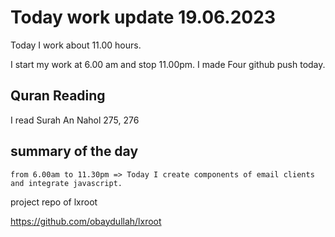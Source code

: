 # Today work update 19.06.2023

Today I work about 11.00 hours.

I start my work at 6.00 am and stop 11.00pm.
I made Four github push today.

## Quran Reading

I read Surah An Nahol 275, 276

## summary of the day

    from 6.00am to 11.30pm => Today I create components of email clients and integrate javascript. 

project repo of lxroot

https://github.com/obaydullah/lxroot
